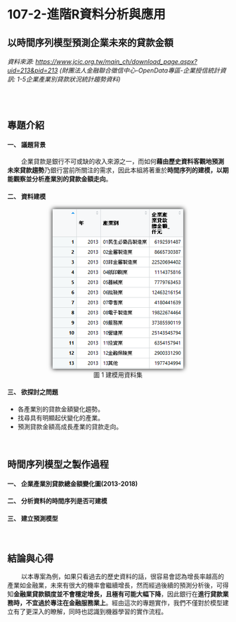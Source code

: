 # 107-2-進階R資料分析與應用
## 以時間序列模型預測企業未來的貸款金額
###### 資料來源: https://www.jcic.org.tw/main_ch/download_page.aspx?uid=213&pid=213 (財團法人金融聯合徵信中心-OpenData專區-企業授信統計資訊: 1-5企業產業別貸款狀況統計趨勢資料) 
<br>

## 專題介紹
#### 一、	議題背景
&nbsp;&nbsp;&nbsp;&nbsp;&nbsp;&nbsp;&nbsp;&nbsp;企業貸款是銀行不可或缺的收入來源之一，而如何<b>藉由歷史資料客觀地預測未來貸款趨勢</b>乃銀行當前所關注的需求，因此本組將著重於<b>時間序列的建模，以期能觀察並分析產業別的貸款金額走向</b>。

#### 二、	資料建模
<p align="center">
  <img src="https://github.com/Vivian19970428/R-project/blob/master/%E5%BB%BA%E6%A8%A1%E7%94%A8%E8%B3%87%E6%96%99%E9%9B%86.png" style="box-shadow: 0px 0px 10px rgba(0,0,.5);">
  <br>
  圖 1		建模用資料集
</p>

#### 三、	欲探討之問題
<ul>
  <li>各產業別的貸款金額變化趨勢。</li>
  <li>找尋具有明顯起伏變化的產業。</li>
  <li>預測貸款金額高成長產業的貸款走向。</li>
</ul>
<br>

## 時間序列模型之製作過程
#### 一、	企業產業別貸款總金額變化圖(2013-2018)

#### 二、	分析資料的時間序列是否可建模

#### 三、	建立預測模型
<br>

## 結論與心得
&nbsp;&nbsp;&nbsp;&nbsp;&nbsp;&nbsp;&nbsp;&nbsp;以本專案為例，如果只看過去的歷史資料的話，很容易會認為增長率越高的產業如金融業，未來有很大的機率會繼續增長，然而經過後續的預測分析後，可得知<b>金融業貸款額度並不會穩定增長，且極有可能大幅下降</b>，因此銀行在<b>進行貸款業務時，不宜過於專注在金融服務業上</b>。經由這次的專題實作，我們不僅對於模型建立有了更深入的瞭解，同時也認識到機器學習的實作流程。
